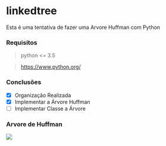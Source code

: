 # linkedtree

Esta é uma tentativa de fazer uma Arvore Huffman com Python 

### Requisitos 

> python <= 3.5

> https://www.python.org/


### Conclusões

- [X] Organização Realizada
- [X] Implementar a Árvore Huffman
- [ ] Implementar Classe a Árvore

### Arvore de Huffman

![](https://desnecessario.files.wordpress.com/2008/09/iracha.gif)
